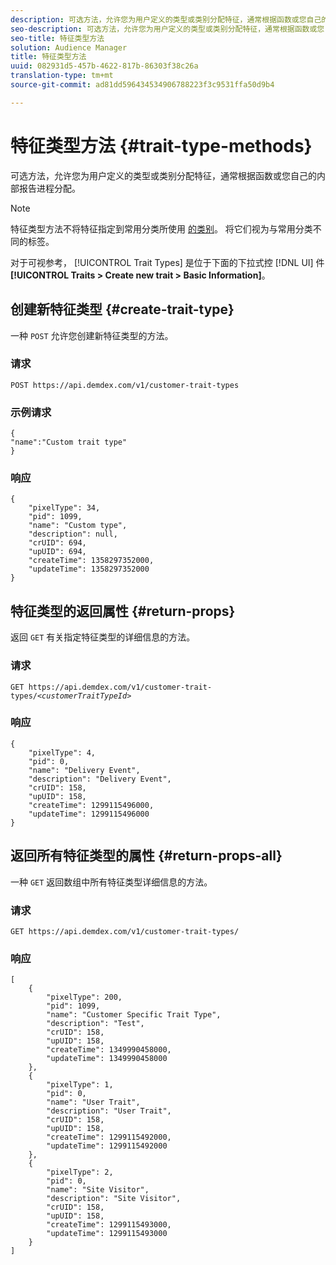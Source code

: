 ```yaml
---
description: 可选方法，允许您为用户定义的类型或类别分配特征，通常根据函数或您自己的内部报告进程分配。
seo-description: 可选方法，允许您为用户定义的类型或类别分配特征，通常根据函数或您自己的内部报告进程分配。
seo-title: 特征类型方法
solution: Audience Manager
title: 特征类型方法
uuid: 082931d5-457b-4622-817b-86303f38c26a
translation-type: tm+mt
source-git-commit: ad81dd596434534906788223f3c9531ffa50d9b4

---
```



# 特征类型方法 {#trait-type-methods}

可选方法，允许您为用户定义的类型或类别分配特征，通常根据函数或您自己的内部报告进程分配。

<!-- c_rest_api_trait_types_intro.xml -->

>[!NOTE]
>
>特征类型方法不将特征指定到常用分类所使用 [的类别](../../api/rest-api-main/aam-api-taxonomy.md#taxonomic-api-methods)。 将它们视为与常用分类不同的标签。

对于可视参考， [!UICONTROL Trait Types] 是位于下面的下拉式控 [!DNL UI] 件 **[!UICONTROL Traits > Create new trait > Basic Information]**。

## 创建新特征类型 {#create-trait-type}

一种 `POST` 允许您创建新特征类型的方法。

<!-- r_rest_api_create_trait_type.xml -->

### 请求

`POST https://api.demdex.com/v1/customer-trait-types`

### 示例请求

```
{
"name":"Custom trait type"
}
```

### 响应

```
{
    "pixelType": 34,
    "pid": 1099,
    "name": "Custom type",
    "description": null,
    "crUID": 694,
    "upUID": 694,
    "createTime": 1358297352000,
    "updateTime": 1358297352000
}
```

## 特征类型的返回属性 {#return-props}

返回 `GET` 有关指定特征类型的详细信息的方法。

<!-- r_rest_api_get_trait_type.xml -->

### 请求

`GET https://api.demdex.com/v1/customer-trait-types/`*`<customerTraitTypeId>`*

### 响应

```
{
    "pixelType": 4,
    "pid": 0,
    "name": "Delivery Event",
    "description": "Delivery Event",
    "crUID": 158,
    "upUID": 158,
    "createTime": 1299115496000,
    "updateTime": 1299115496000
}
```

## 返回所有特征类型的属性 {#return-props-all}

一种 `GET` 返回数组中所有特征类型详细信息的方法。

<!-- r_rest_api_get_trait_types.xml -->

### 请求

`GET https://api.demdex.com/v1/customer-trait-types/`

### 响应

```
[
    {
        "pixelType": 200,
        "pid": 1099,
        "name": "Customer Specific Trait Type",
        "description": "Test",
        "crUID": 158,
        "upUID": 158,
        "createTime": 1349990458000,
        "updateTime": 1349990458000
    },
    {
        "pixelType": 1,
        "pid": 0,
        "name": "User Trait",
        "description": "User Trait",
        "crUID": 158,
        "upUID": 158,
        "createTime": 1299115492000,
        "updateTime": 1299115492000
    },
    {
        "pixelType": 2,
        "pid": 0,
        "name": "Site Visitor",
        "description": "Site Visitor",
        "crUID": 158,
        "upUID": 158,
        "createTime": 1299115493000,
        "updateTime": 1299115493000
    }
]
```
